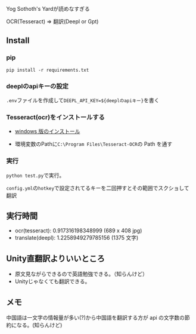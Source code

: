 Yog Sothoth's Yardが読めなすぎる

OCR(Tesseract) => 翻訳(Deepl or Gpt)

## Install
### pip
```shell
pip install -r requirements.txt
```
### deeplのapiキーの設定

`.env`ファイルを作成して`DEEPL_API_KEY=${deeplのapiキー}`を書く

### Tesseract(ocr)をインストールする
- [windows 版のインストール](https://github.com/UB-Mannheim/tesseract/wiki)

- 環境変数のPathに`C:\Program Files\Tesseract-OCR`の Path を通す

### 実行

`python test.py`で実行。

`config.yml`の`hotkey`で設定されてるキーを二回押すとその範囲でスクショして翻訳

## 実行時間

- ocr(tesseract): 0.917316198348999 (689 x 408 jpg)
- translate(deepl): 1.2258949279785156 (1375 文字)



## Unity直翻訳よりいいところ
- 原文見ながらできるので英語勉強できる。（知らんけど）
- Unityじゃなくても翻訳できる。

## メモ
中国語は一文字の情報量が多い(?)から中国語を翻訳する方が api の文字数の節約になる。(知らんけど)